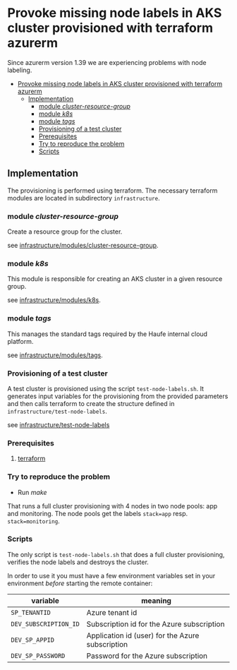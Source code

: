# Provoke missing node labels in AKS cluster provisioned with terraform azurerm

Since azurerm version 1.39 we are experiencing problems with node labeling.

- [Provoke missing node labels in AKS cluster provisioned with terraform azurerm](#provoke-missing-node-labels-in-aks-cluster-provisioned-with-terraform-azurerm)
  - [Implementation](#implementation)
    - [module *cluster-resource-group*](#module-cluster-resource-group)
    - [module *k8s*](#module-k8s)
    - [module *tags*](#module-tags)
    - [Provisioning of a test cluster](#provisioning-of-a-test-cluster)
    - [Prerequisites](#prerequisites)
    - [Try to reproduce the problem](#try-to-reproduce-the-problem)
    - [Scripts](#scripts)


## Implementation

The provisioning is performed using terraform. The necessary terraform modules are located in subdirectory `infrastructure`.

### module *cluster-resource-group*

Create a resource group for the cluster.

see [infrastructure/modules/cluster-resource-group](./infrastructure/modules/cluster-resource-group/README.md).

### module *k8s*

This module is responsible for creating an AKS cluster in a given resource group.

see [infrastructure/modules/k8s](./infrastructure/modules/k8s/README.md).

### module *tags*

This manages the standard tags required by the Haufe internal cloud platform.

see [infrastructure/modules/tags](./infrastructure/modules/tags/README.md).

### Provisioning of a test cluster

A test cluster is provisioned using the script `test-node-labels.sh`. It generates input variables for the provisioning from the provided parameters and then calls terraform to create the structure defined in `infrastructure/test-node-labels`.

see [infrastructure/test-node-labels](./infrastructure/test-node-labels/README.md)

### Prerequisites

1. [terraform](https://www.terraform.io/)

### Try to reproduce the problem

- Run *make*
  
That runs a full cluster provisioning with 4 nodes in two node pools: app and monitoring.
The node pools get the labels `stack=app` resp. `stack=monitoring`.

### Scripts

The only script is `test-node-labels.sh` that does a full cluster provisioning, verifies the node labels and destroys the cluster.

In order to use it you must have a few environment variables set in your environment *before* starting the remote container:

| variable                  | meaning                                               |
|---------------------------|-------------------------------------------------------|
| `SP_TENANTID`             | Azure tenant id                                       |
| `DEV_SUBSCRIPTION_ID`     | Subscription id for the Azure subscription            |
| `DEV_SP_APPID`            | Application id (user) for the Azure subscription      |
| `DEV_SP_PASSWORD`         | Password for the Azure subscription                   |
